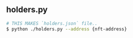 ## holders.py

```bash
# THIS MAKES `holders.json` file..
$ python ./holders.py --address {nft-address}
```
